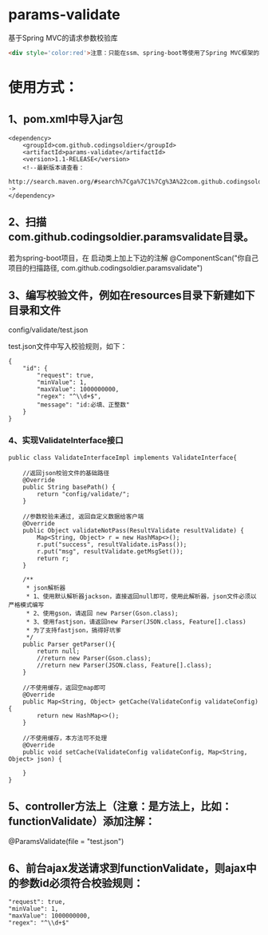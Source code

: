 # params-validate
基于Spring MVC的请求参数校验库
```html
<div style='color:red'>注意：只能在ssm、spring-boot等使用了Spring MVC框架的项目中使用
```
# 使用方式：

## 1、pom.xml中导入jar包
	<dependency>
		<groupId>com.github.codingsoldier</groupId>
		<artifactId>params-validate</artifactId>
		<version>1.1-RELEASE</version>
		<!--最新版本请查看：
		http://search.maven.org/#search%7Cga%7C1%7Cg%3A%22com.github.codingsoldier%22-->
	</dependency>
## 2、扫描com.github.codingsoldier.paramsvalidate目录。
  若为spring-boot项目，在	启动类上加上下边的注解
  @ComponentScan("你自己项目的扫描路径, com.github.codingsoldier.paramsvalidate")
## 3、编写校验文件，例如在resources目录下新建如下目录和文件
  config/validate/test.json 

  test.json文件中写入校验规则，如下：
  ```
  {
	  "id": {
	      "request": true,
	      "minValue": 1,
	      "maxValue": 1000000000,
	      "regex": "^\\d+$",
	      "message": "id:必填、正整数"
	  }  
  }
```
### 4、实现ValidateInterface接口
```
public class ValidateInterfaceImpl implements ValidateInterface{

    //返回json校验文件的基础路径
    @Override
    public String basePath() {
    	return "config/validate/";    
    }

    //参数校验未通过, 返回自定义数据给客户端
    @Override
    public Object validateNotPass(ResultValidate resultValidate) {
        Map<String, Object> r = new HashMap<>();
        r.put("success", resultValidate.isPass());
        r.put("msg", resultValidate.getMsgSet());
        return r;
    }

    /**
     * json解析器
     * 1、使用默认解析器jackson，直接返回null即可，使用此解析器，json文件必须以严格模式编写
     * 2、使用gson，请返回 new Parser(Gson.class);
     * 3、使用fastjson，请返回new Parser(JSON.class, Feature[].class)
     * 为了支持fastjson，搞得好坑爹
     */
    public Parser getParser(){
        return null;
        //return new Parser(Gson.class);
        //return new Parser(JSON.class, Feature[].class);
    }

    //不使用缓存，返回空map即可
    @Override
    public Map<String, Object> getCache(ValidateConfig validateConfig) {
        return new HashMap<>();
    }

    //不使用缓存，本方法可不处理
    @Override
    public void setCache(ValidateConfig validateConfig, Map<String, Object> json) {

    }
} 
```
## 5、controller方法上（注意：是方法上，比如：functionValidate）添加注解：
   @ParamsValidate(file = "test.json")
## 6、前台ajax发送请求到functionValidate，则ajax中的参数id必须符合校验规则：  
```
"request": true,
"minValue": 1,
"maxValue": 1000000000,
"regex": "^\\d+$"
```
